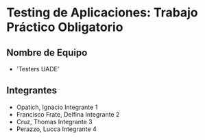 # Testing de Aplicaciones: Trabajo Práctico Obligatorio



## Nombre de Equipo
- 'Testers UADE'

## Integrantes 
- Opatich, Ignacio   Integrante 1
- Francisco Frate, Delfina  Integrante 2
- Cruz, Thomas Integrante 3
- Perazzo, Lucca Integrante 4
